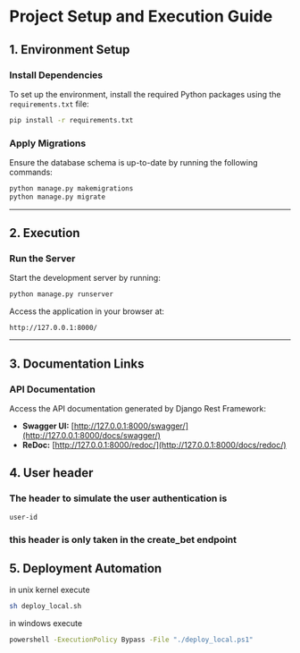 # Project Setup and Execution Guide

## 1. Environment Setup

### Install Dependencies
To set up the environment, install the required Python packages using the `requirements.txt` file:
```bash
pip install -r requirements.txt
```

### Apply Migrations
Ensure the database schema is up-to-date by running the following commands:
```bash
python manage.py makemigrations
python manage.py migrate
```

---

## 2. Execution

### Run the Server
Start the development server by running:
```bash
python manage.py runserver
```

Access the application in your browser at:
```
http://127.0.0.1:8000/
```

---

## 3. Documentation Links

### API Documentation
Access the API documentation generated by Django Rest Framework:
- **Swagger UI:** [http://127.0.0.1:8000/swagger/](http://127.0.0.1:8000/docs/swagger/)
- **ReDoc:** [http://127.0.0.1:8000/redoc/](http://127.0.0.1:8000/docs/redoc/)


## 4. User header
### The header to simulate the user authentication is 
    user-id 
### this header is only taken in the create_bet endpoint

## 5. Deployment Automation
in unix kernel execute 
```bash
sh deploy_local.sh
```

in windows execute 
```bash
powershell -ExecutionPolicy Bypass -File "./deploy_local.ps1"
```

